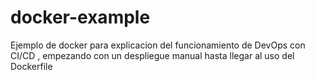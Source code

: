 # docker-example
Ejemplo de docker para explicacion del funcionamiento de DevOps con CI/CD , empezando con un despliegue manual hasta llegar al uso del Dockerfile
